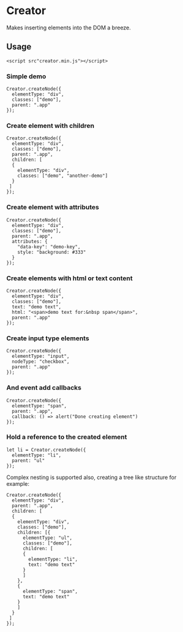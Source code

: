 # Creator
Makes inserting elements into the DOM a breeze.

## Usage
```<script src"creator.min.js"></script>```

### Simple demo
```
Creator.createNode({
  elementType: "div",
  classes: ["demo"],
  parent: ".app"
});
```
### Create element with children
```
Creator.createNode({
  elementType: "div",
  classes: ["demo"],
  parent: ".app",
  children: [
  {
    elementType: "div",
    classes: ["demo", "another-demo"]
  }
 ]
});
```

### Create element with attributes
```
Creator.createNode({
  elementType: "div",
  classes: ["demo"],
  parent: ".app",
  attributes: {
    "data-key": "demo-key",
    style: "background: #333"
  }
});
```

### Create elements with html or text content
```
Creator.createNode({
  elementType: "div",
  classes: ["demo"],
  text: "demo text",
  html: "<span>demo text for:&nbsp span</span>",
  parent: ".app"
});
```

### Create input type elements
```
Creator.createNode({
  elementType: "input",
  nodeType: "checkbox",
  parent: ".app"
});
```

### And event add callbacks
```
Creator.createNode({
  elementType: "span",
  parent: ".app",
  callback: () => alert("Done creating element")
});
```

### Hold a reference to the created element
```
let li = Creator.createNode({
  elementType: "li",
  parent: "ul"
});
```

Complex nesting is supported also, creating a tree like structure for example:
```
Creator.createNode({
  elementType: "div",
  parent: ".app",
  children: [
  {
    elementType: "div",
    classes: ["demo"],
    children: [{
      elementType: "ul",
      classes: ["demo"],
      children: [
      {
        elementType: "li",
        text: "demo text"
      }
      ]
    },
    {
      elementType: "span",
      text: "demo text"
    }
    ]
  }
 ]
});
```
